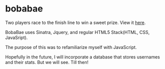 # bobabae
Two players race to the finish line to win a sweet prize. View it [here](http://bo-ba.herokuapp.com).

BobaBae uses Sinatra, Jquery, and regular HTML5 Stack(HTML, CSS, JavaSript).

The purpose of this was to refamiliarize myself with JavaScript.

Hopefully in the future, I will incorporate a database that stores usernames and their stats. But we will see.
Till then!
